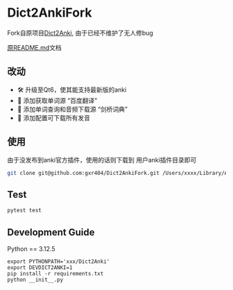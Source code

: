 # Dict2AnkiFork

Fork自原项目[Dict2Anki](https://github.com/megachweng/Dict2Anki), 由于已经不维护了无人修bug


[原README.md](./OLD_README.md)文档


## 改动

- 🛠️ 升级至Qt6，使其能支持最新版的anki
- 💪 添加获取单词源 “百度翻译”
- 💪 添加单词查询和音频下载源 “剑桥词典”
- 💪 添加配置可下载所有发音

## 使用

由于没发布到anki官方插件，使用的话则下载到 用户anki插件目录即可

```bash
git clone git@github.com:gxr404/Dict2AnkiFork.git /Users/xxxx/Library/Application\ Support/Anki2/addons21/Dict2AnkiFork
```

## Test

```py
pytest test
```


## Development Guide

Python == 3.12.5

```
export PYTHONPATH='xxx/Dict2Anki'
export DEVDICT2ANKI=1
pip install -r requirements.txt
python __init__.py
```
